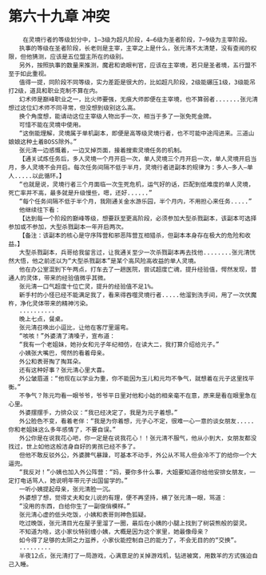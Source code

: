 # 第六十九章 冲突
        在灵境行者的等级划分中，1—3级为超凡阶段，4—6级为圣者阶段，7—9级为主宰阶段。
       执事的等级在圣者阶段，长老则是主宰，主宰之上是什么，张元清不太清楚，没有查阅的权限，但他猜测，应该是五位盟主所在的级别。
       另外，按照执事的数量来推测，魔君和诡眼判官，应该在主宰境，若只是圣者境，五行盟不至于如此重视。
       值得一提，同阶段不同等级，实力差距是很大的，比如超凡阶段，2级能碾压1级，3级能吊打2级，道具和职业克制不算在内。
       幻术师是巅峰职业之一，比火师要强，无痕大师即便在主宰境，也不算弱者.......张元清想过这位幻术师不同寻常，但没想到级别这么高。
       换个角度想，能请动这位主宰级人物出手一次，相当于多了一张免死金牌。
       可惜不能在灵境中使用。
       “这倒能理解，灵境属于单机副本，即便是高等级灵境行者，也不可能中途闯进来。三道山娘娘这种土着BOSS除外。”
       张元清一边感慨着，一边叉掉页面，接着搜索灵境任务的机制。
       【通关试炼任务后，多人灵境一个月开启一次，单人灵境三个月开启一次，单人灵境开启当月，多人灵境不会开启。每次任务间隔不低于半月，灵境行者进副本的规律为：多人—多人—单人.....以此循环。】
       “也就是说，灵境行者三个月面临一次生死危机，运气好的话，匹配到低难度的单人灵境，死亡率并不高，最多就是升级慢些，嗯，还好......”
       “每个任务间隔不低于半个月，我刚通关金水游乐园，半个月内，不用担心来任务.....”
       他继续往下看：
       【达到每一个阶段的巅峰等级，想要跃至更高阶段，必须参加大型杀戮副本，该副本可选择参加或不参加，大型杀戮副本一年开启两次。
       【备注：该副本的核心是守序阵营和邪恶阵营互相猎杀，但副本本身存在极大的危险和收益。】
       大型杀戮副本，兵哥给我留言过，让我通关至少一次杀戮副本再去找他........张元清恍然大悟，他之前还以为“大型杀戮副本”是某个高风险高收益的单人灵境。
       他在办公室混到下午两点，打车去了一趟医院，尝试超度亡魂，提升经验值，愕然发现，普通人的灵体，带来的经验值微乎其微。
       张元清一口气超度十位亡灵，提升的经验值不足1%。
       新手村的小怪已经不能满足我了，看来得吞噬灵境行者.....他溜到洗手间，用了一次伏魔杵，净化灵体带来的精神污染。
       ..........
       晚上七点，餐桌。
       张元清召唤出小逗比，让他在客厅里遛弯。
       “咳咳！”外婆清了清嗓子，宣布道：
       “我有一个老姐妹，她孙女和元子年纪相仿，在读大二，我打算介绍给元子。”
       小姨张大嘴巴，愕然的看着母亲。
       外公和表哥掏了掏耳朵。
       还有这种好事？张元清心里大喜。
       外公皱眉道：“他现在以学业为重，你不能因为玉儿和元均不争气，就想着在元子这里找平衡。”
       不争气？陈元均看一眼爷爷，爷爷平日里对他和小姑的相亲毫不在意，原来是看在眼里急在心里。
       外婆摆摆手，力排众议：“我已经决定了，我是为元子着想。”
       外公脸色不变，看着老伴：“我是为你着想，元子心不定，很难一心一意的谈女朋友.....你和老姐妹这么多年感情了，不要自误。”
       外公你是在说我花心吧，你一定是在说我花心！！张元清不服气，他从小到大，女朋友都没找过，世上如他这般洁身自好的男孩已经不多了。
       但他不敢反驳外公，外婆脾气暴躁，可基本不动手，外公从不骂人但会冷不丁的给你一个大逼兜。
       “我反对！”小姨也加入外公阵营：“妈，要你多什么事，大姐要知道你给他安排女朋友，一定打电话骂人，她说明年带元子出国留学的。”
       一听小姨提起母亲，张元清脸一沉。
       外婆想了想，觉得丈夫和女儿说的有理，便不再坚持，横了张元清一眼，骂道：
       “没用的东西，白给你生了一副俊俏模样。”
       张元清心虚的低头吃饭，小姨和表哥则神色狐疑。
       吃过晚饭，张元清目光在屋子里溜了一圈，最后在小姨的小腿上找到了树袋熊般的婴灵。
       不知道为啥，这小家伙特别缠小姨，大概是因为这个家里，她最像母亲？
       如今得了足够的太阴之力滋养，小家伙能控制自己的能力了，不会无目的的“交换”。
       .........
       半夜12点，张元清打了一局游戏，心满意足的关掉游戏机，钻进被窝，用数羊的方式强迫自己入睡。